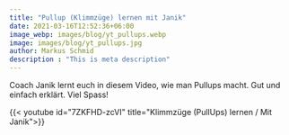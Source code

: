 ```yaml
---
title: "Pullup (Klimmzüge) lernen mit Janik"
date: 2021-03-16T12:52:36+06:00
image_webp: images/blog/yt_pullups.webp
image: images/blog/yt_pullups.jpg
author: Markus Schmid
description : "This is meta description"
---
```


Coach Janik lernt euch in diesem Video, wie man Pullups macht. Gut und einfach erklärt. Viel Spass!

{{< youtube id="7ZKFHD-zcVI" title="Klimmzüge (PullUps) lernen / Mit Janik">}}
